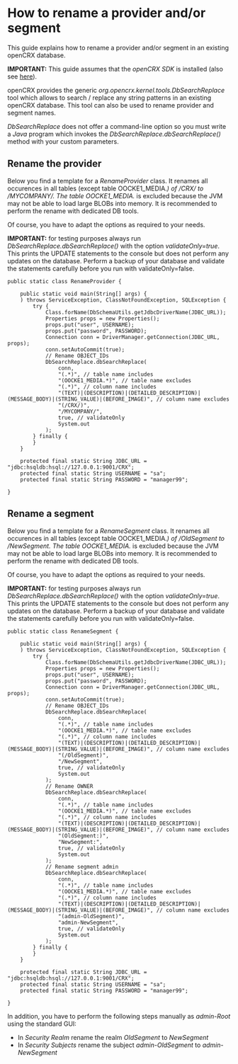 # How to rename a provider and/or segment #

This guide explains how to rename a provider and/or segment in an existing openCRX database.

__IMPORTANT:__ This guide assumes that the _openCRX SDK_ is installed (also see [here](31/Sdk/StepByStepEclipse.md)).

openCRX provides the generic _org.opencrx.kernel.tools.DbSearchReplace_ tool which allows to search / replace 
any string patterns in an existing openCRX database. This tool can also be used to rename provider
and segment names.

_DbSearchReplace_ does not offer a command-line option so you must write a _Java_ program which invokes
the _DbSearchReplace.dbSearchReplace()_ method with your custom parameters.

## Rename the provider ##

Below you find a template for a _RenameProvider_ class. It renames all occurences in all tables 
(except table OOCKE1_MEDIA.*) of /CRX/ to /MYCOMPANY/. The table OOCKE1_MEDIA.* is excluded because the 
JVM may not be able to load large BLOBs into memory. It is recommended to perform the rename with 
dedicated DB tools. 

Of course, you have to adapt the options as required to your needs.

__IMPORTANT:__ for testing purposes always run _DbSearchReplace.dbSearchReplace()_ with the option _validateOnly=true_.
This prints the UPDATE statements to the console but does not perform any updates on the database. Perform a
backup of your database and validate the statements carefully before you run with validateOnly=false.

```
public static class RenameProvider {

	public static void main(String[] args) {
	) throws ServiceException, ClassNotFoundException, SQLException {
		try {
			Class.forName(DbSchemaUtils.getJdbcDriverName(JDBC_URL));
			Properties props = new Properties();
			props.put("user", USERNAME);
			props.put("password", PASSWORD);
			Connection conn = DriverManager.getConnection(JDBC_URL, props);
			conn.setAutoCommit(true);
			// Rename OBJECT_IDs
			DbSearchReplace.dbSearchReplace(
				conn, 
				"(.*)", // table name includes
				"(OOCKE1_MEDIA.*)", // table name excludes
				"(.*)", // column name includes
				"(TEXT)|(DESCRIPTION)|(DETAILED_DESCRIPTION)|(MESSAGE_BODY)|(STRING_VALUE)|(BEFORE_IMAGE)", // column name excludes 
				"(/CRX/)",
				"/MYCOMPANY/", 
				true, // validateOnly 
				System.out
			);
		} finally {
		}
	}

	protected final static String JDBC_URL = "jdbc:hsqldb:hsql://127.0.0.1:9001/CRX";
	protected final static String USERNAME = "sa";
	protected final static String PASSWORD = "manager99";

}

```


## Rename a segment ##

Below you find a template for a _RenameSegment_ class. It renames all occurences in all tables 
(except table OOCKE1_MEDIA.*) of /OldSegment to /NewSegment. The table OOCKE1_MEDIA.* is excluded because 
the JVM may not be able to load large BLOBs into memory. It is recommended to perform the rename with 
dedicated DB tools. 

Of course, you have to adapt the options as required to your needs.

__IMPORTANT:__ for testing purposes always run _DbSearchReplace.dbSearchReplace()_ with the option _validateOnly=true_.
This prints the UPDATE statements to the console but does not perform any updates on the database. Perform a
backup of your database and validate the statements carefully before you run with validateOnly=false.

```
public static class RenameSegment {

	public static void main(String[] args) {
	) throws ServiceException, ClassNotFoundException, SQLException {
		try {
			Class.forName(DbSchemaUtils.getJdbcDriverName(JDBC_URL));
			Properties props = new Properties();
			props.put("user", USERNAME);
			props.put("password", PASSWORD);
			Connection conn = DriverManager.getConnection(JDBC_URL, props);
			conn.setAutoCommit(true);
			// Rename OBJECT_IDs
			DbSearchReplace.dbSearchReplace(
				conn, 
				"(.*)", // table name includes
				"(OOCKE1_MEDIA.*)", // table name excludes
				"(.*)", // column name includes
				"(TEXT)|(DESCRIPTION)|(DETAILED_DESCRIPTION)|(MESSAGE_BODY)|(STRING_VALUE)|(BEFORE_IMAGE)", // column name excludes 
				"(/OldSegment)",
				"/NewSegment", 
				true, // validateOnly 
				System.out
			);
			// Rename OWNER
			DbSearchReplace.dbSearchReplace(
				conn, 
				"(.*)", // table name includes
				"(OOCKE1_MEDIA.*)", // table name excludes
				"(.*)", // column name includes
				"(TEXT)|(DESCRIPTION)|(DETAILED_DESCRIPTION)|(MESSAGE_BODY)|(STRING_VALUE)|(BEFORE_IMAGE)", // column name excludes 
				"(OldSegment:)",
				"NewSegment:", 
				true, // validateOnly 
				System.out
			);
			// Rename segment admin
			DbSearchReplace.dbSearchReplace(
				conn, 
				"(.*)", // table name includes
				"(OOCKE1_MEDIA.*)", // table name excludes
				"(.*)", // column name includes
				"(TEXT)|(DESCRIPTION)|(DETAILED_DESCRIPTION)|(MESSAGE_BODY)|(STRING_VALUE)|(BEFORE_IMAGE)", // column name excludes 
				"(admin-OldSegment)",
				"admin-NewSegment", 
				true, // validateOnly 
				System.out
			);
		} finally {
		}
	}

	protected final static String JDBC_URL = "jdbc:hsqldb:hsql://127.0.0.1:9001/CRX";
	protected final static String USERNAME = "sa";
	protected final static String PASSWORD = "manager99";

}

```

In addition, you have to perform the following steps manually as _admin-Root_ using the standard GUI:

* In _Security Realm_ rename the realm _OldSegment_ to _NewSegment_
* In _Security Subjects_ rename the subject _admin-OldSegment_ to _admin-NewSegment_
